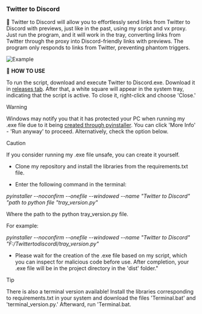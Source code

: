 ### Twitter to Discord

📄 Twitter to Discord will allow you to effortlessly send links from Twitter to Discord with previews, just like in the past, using my script and vx proxy. 
Just run the program, and it will work in the tray, converting links from Twitter through the proxy into Discord-friendly links with previews.
The program only responds to links from Twitter, preventing phantom triggers.

![Example](https://github.com/YuriyAvengeR/Twitter-to-Discord/blob/master/images/TwitterDiscord720p.gif)

🍉 **HOW TO USE**

To run the script, download and execute Twitter to Discord.exe. 
Download it in [releases tab](https://github.com/YuriyAvengeR/Twitter-to-Discord/releases).
After that, a white square will appear in the system tray, indicating that the script is active. To close it, right-click and choose 'Close.'

> [!WARNING]
> Windows may notify you that it has protected your PC when running my .exe file due to it being [created through pyinstaller](https://www.reddit.com/r/learnpython/comments/e99bhe/why_does_pyinstaller_trigger_windows_defender/).
> You can click 'More Info' - 'Run anyway' to proceed. Alternatively, check the option below.

> [!CAUTION]
> If you consider running my .exe file unsafe, you can create it yourself.

- Clone my repository and install the libraries from the requirements.txt file.

- Enter the following command in the terminal:
  
_pyinstaller --noconfirm --onefile --windowed --name "Twitter to Discord" "path to python file "tray_version.py"_

Where the path to the python tray_version.py file. 

For example: 

_pyinstaller --noconfirm --onefile --windowed --name "Twitter to Discord" "F:/Twittertodiscordl/tray_version.py"_

- Please wait for the creation of the .exe file based on my script, which you can inspect for malicious code before use. After completion, your .exe file will be in the project directory in the 'dist' folder."

> [!TIP]
> There is also a terminal version available!
Install the libraries corresponding to requirements.txt in your system and download the files 'Terminal.bat' and 'terminal_version.py.' 
Afterward, run 'Terminal.bat.
